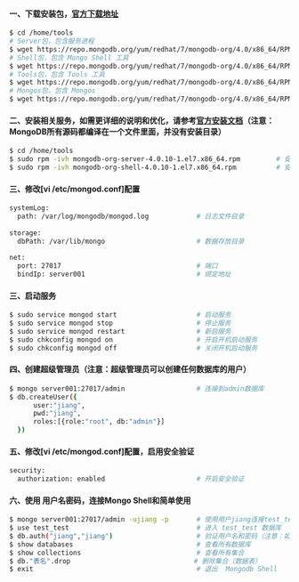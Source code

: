 #### 一、下载安装包，[官方下载地址](https://www.mongodb.com/download-center/community?jmp=docs)
```bash
$ cd /home/tools
# Server包，包含服务进程
$ wget https://repo.mongodb.org/yum/redhat/7/mongodb-org/4.0/x86_64/RPMS/mongodb-org-server-4.0.10-1.el7.x86_64.rpm
# Shell包，包含 Mongo Shell 工具
$ wget https://repo.mongodb.org/yum/redhat/7/mongodb-org/4.0/x86_64/RPMS/mongodb-org-shell-4.0.10-1.el7.x86_64.rpm
# Tools包，包含 Tools 工具
$ wget https://repo.mongodb.org/yum/redhat/7/mongodb-org/4.0/x86_64/RPMS/mongodb-org-tools-4.0.10-1.el7.x86_64.rpm
# Mongos包，包含 Mongos
$ wget https://repo.mongodb.org/yum/redhat/7/mongodb-org/4.0/x86_64/RPMS/mongodb-org-mongos-4.0.10-1.el7.x86_64.rpm
```

#### 二、安装相关服务，如需更详细的说明和优化，请参考[官方安装文档](https://docs.mongodb.com/manual/tutorial/install-mongodb-on-red-hat)（注意：MongoDB所有源码都编译在一个文件里面，并没有安装目录）
```bash
$ cd /home/tools
$ sudo rpm -ivh mongodb-org-server-4.0.10-1.el7.x86_64.rpm         # 安装  MongoDB 服务进程
$ sudo rpm -ivh mongodb-org-shell-4.0.10-1.el7.x86_64.rpm          # 安装  Mongo Shell 工具（注意：如果不用可以不安装）
```


#### 三、修改[vi /etc/mongod.conf]配置
```bash
systemLog:
  path: /var/log/mongodb/mongod.log            # 日志文件目录
  
storage:
  dbPath: /var/lib/mongo                       # 数据存放目录
  
net:
  port: 27017                                  # 端口
  bindIp: server001                            # 绑定地址
```

#### 三、启动服务
```bash
$ sudo service mongod start                    # 启动服务
$ sudo service mongod stop                     # 停止服务
$ sudo service mongod restart                  # 新启服务
$ sudo chkconfig mongod on                     # 开启开机启动服务
$ sudo chkconfig mongod off                    # 关闭开机启动服务
```

#### 四、创建超级管理员（注意：超级管理员可以创建任何数据库的用户）
```bash
$ mongo server001:27017/admin                  # 连接到admin数据库
$ db.createUser({
      user:"jiang",
      pwd:"jiang",
      roles:[{role:"root", db:"admin"}]
  })
```

#### 五、修改[vi /etc/mongod.conf]配置，启用安全验证
```bash
security:
  authorization: enabled                       # 开启安全验证 
```

#### 六、使用 用户名密码，连接Mongo Shell和简单使用
```bash
$ mongo server001:27017/admin -ujiang -p       # 使用用户jiang连接test_test数据库（-p是连接后输入密码）
$ use test_test                                # 进入 test_test 数据库
$ db.auth("jiang","jiang")                     # 验证用户名和密码（注意：如果是以用户名密码连接的是不需要这一步的）
$ show databases                               # 查看所有数据库
$ show collections                             # 查看所有集合
$ db."表名".drop                               # 删除集合（数据表）
$ exit                                         # 退出  Mongodb Shell
```


